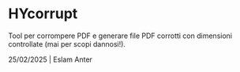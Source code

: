 # HYcorrupt

Tool per corrompere PDF e generare file PDF corrotti con dimensioni controllate (mai per scopi dannosi!).

25/02/2025 | Eslam Anter
